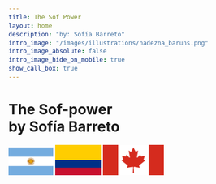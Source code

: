 ```yaml
---
title: The Sof Power
layout: home
description: "by: Sofía Barreto"
intro_image: "/images/illustrations/nadezna_baruns.png"
intro_image_absolute: false
intro_image_hide_on_mobile: true
show_call_box: true
---
```


# The Sof-power <br> by Sofía Barreto

<img src='/images/AR_flag.png' width=88 aligned=center>
<img src='/images/CO_flag.png' width=90 aligned=center>
<img src='/images/CA/CANADA.png' width=120 aligned=center>

<br>
